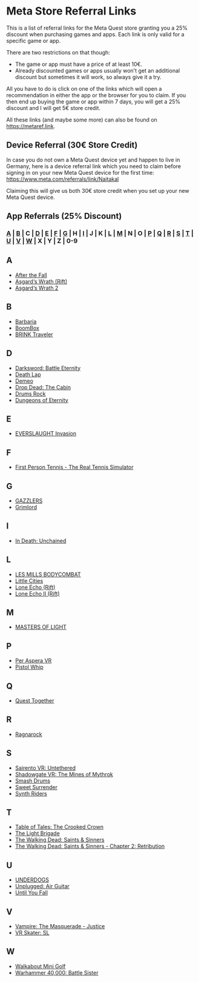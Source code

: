 # Meta Store Referral Links
This is a list of referral links for the Meta Quest store granting you a 25% discount when purchasing games and apps. Each link is only valid for a specific game or app.

There are two restrictions on that though:
* The game or app must have a price of at least 10€.
* Already discounted games or apps usually won't get an additional discount but sometimes it will work, so always give it a try.

All you have to do is click on one of the links which will open a recommendation in either the app or the browser for you to claim. If you then end up buying the game or app within 7 days, you will get a 25% discount and I will get 5€ store credit.

All these links (and maybe some more) can also be found on https://metaref.link.

## Device Referral (30€ Store Credit)
In case you do not own a Meta Quest device yet and happen to live in Germany, here is a device referral link which you need to claim before signing in on your new Meta Quest device for the first time: https://www.meta.com/referrals/link/Naitakal

Claiming this will give us both 30€ store credit when you set up your new Meta Quest device.

## App Referrals (25% Discount)
### [A](#a) | [B](#b) | C | [D](#d) | [E](#e) | [F](#f) | [G](#g) | H | [I](#i) | J | K | [L](#l) | [M](#m) | N | O | [P](#p) | [Q](#q) | [R](#r) | [S](#s) | [T](#t) | [U](#u) | [V](#v) | [W](#w) | X | Y | Z | 0-9
## A
* [After the Fall](https://www.oculus.com/appreferrals/Naitakal/2160364850746031/)
* [Asgard‘s Wrath (Rift)](https://www.oculus.com/appreferrals/Naitakal/1180401875303371/)
* [Asgard‘s Wrath 2](https://www.oculus.com/appreferrals/Naitakal/2603836099654226/)
## B
* [Barbaria](https://www.oculus.com/appreferrals/Naitakal/5296016923775393/)
* [BoomBox](https://www.oculus.com/appreferrals/Naitakal/3983480868361577/)
* [BRINK Traveler](https://www.oculus.com/appreferrals/Naitakal/3635172946605196/)
## D
* [Darksword: Battle Eternity](https://www.oculus.com/appreferrals/Naitakal/5912124212170208/)
* [Death Lap](https://www.oculus.com/appreferrals/Naitakal/1954488057986071/)
* [Demeo](https://www.oculus.com/appreferrals/Naitakal/3634830803298285/)
* [Drop Dead: The Cabin](https://www.oculus.com/appreferrals/Naitakal/4691479430874595/)
* [Drums Rock](https://www.oculus.com/appreferrals/Naitakal/6378164228868127/)
* [Dungeons of Eternity](https://www.oculus.com/appreferrals/Naitakal/6341779295861881/)
## E
* [EVERSLAUGHT Invasion](https://www.oculus.com/appreferrals/Naitakal/5219488324783789/)
## F
* [First Person Tennis - The Real Tennis Simulator](https://www.oculus.com/appreferrals/Naitakal/6119989094742166/)
## G
* [GAZZLERS](https://www.oculus.com/appreferrals/Naitakal/4912697945406928/)
* [Grimlord](https://www.oculus.com/appreferrals/Naitakal/6784503354964529/)
## I
* [In Death: Unchained](https://www.oculus.com/appreferrals/Naitakal/2334376869949242/)
## L
* [LES MILLS BODYCOMBAT](https://www.oculus.com/appreferrals/Naitakal/4015163475201433/)
* [Little Cities](https://www.oculus.com/appreferrals/Naitakal/4988470131168299/)
* [Lone Echo (Rift)](https://www.oculus.com/appreferrals/Naitakal/1368187813209608/)
* [Lone Echo II (Rift)](https://www.oculus.com/appreferrals/Naitakal/1711938725528735/)
## M
* [MASTERS OF LIGHT](https://www.oculus.com/appreferrals/Naitakal/6784615031600264/)
## P
* [Per Aspera VR](https://www.oculus.com/appreferrals/Naitakal/7365196930219982/)
* [Pistol Whip](https://www.oculus.com/appreferrals/Naitakal/2104963472963790/)
## Q
* [Quest Together](https://www.oculus.com/appreferrals/Naitakal/5394905193858074/)
## R
* [Ragnarock](https://www.oculus.com/appreferrals/Naitakal/3749621795127676/)
## S
* [Sairento VR: Untethered](https://www.oculus.com/appreferrals/Naitakal/2299215130112875/)
* [Shadowgate VR: The Mines of Mythrok](https://www.oculus.com/appreferrals/Naitakal/3878215958952165/)
* [Smash Drums](https://www.oculus.com/appreferrals/Naitakal/3630025217090808/)
* [Sweet Surrender](https://www.oculus.com/appreferrals/Naitakal/4723352327707414/)
* [Synth Riders](https://www.oculus.com/appreferrals/Naitakal/2436558143118760/)
## T
* [Table of Tales: The Crooked Crown](https://www.oculus.com/appreferrals/Naitakal/4714471148644140/)
* [The Light Brigade](https://www.oculus.com/appreferrals/Naitakal/2681027292004911/)
* [The Walking Dead: Saints & Sinners](https://www.oculus.com/appreferrals/Naitakal/2897337400373711/)
* [The Walking Dead: Saints & Sinners - Chapter 2: Retribution](https://www.oculus.com/appreferrals/Naitakal/5190288877703616/)
## U
* [UNDERDOGS](https://www.oculus.com/appreferrals/Naitakal/5302178529865980/)
* [Unplugged: Air Guitar](https://www.oculus.com/appreferrals/Naitakal/4714094898617280/)
* [Until You Fall](https://www.oculus.com/appreferrals/Naitakal/2567459230020142/)
## V
* [Vampire: The Masquerade - Justice](https://www.oculus.com/appreferrals/Naitakal/6179032068838054/)
* [VR Skater: SL](https://www.oculus.com/appreferrals/Naitakal/7167852766594738/)
## W
* [Walkabout Mini Golf](https://www.oculus.com/appreferrals/Naitakal/2462678267173943/)
* [Warhammer 40,000: Battle Sister](https://www.oculus.com/appreferrals/Naitakal/3231001163584154/)
